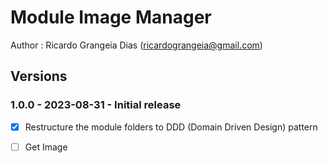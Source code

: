 # Module Image Manager
Author : Ricardo Grangeia Dias (ricardograngeia@gmail.com)

## Versions
### 1.0.0 - 2023-08-31 - Initial release
- [x] Restructure the module folders to DDD (Domain Driven Design) pattern
- [ ] Get Image
     